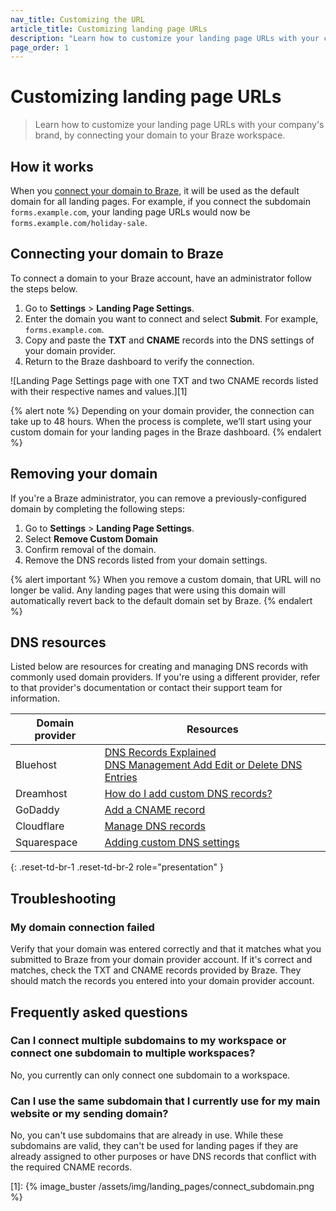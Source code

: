 ```yaml
---
nav_title: Customizing the URL
article_title: Customizing landing page URLs
description: "Learn how to customize your landing page URLs with your company's brand, by connecting your domain to your Braze workspace."
page_order: 1
---
```


# Customizing landing page URLs

> Learn how to customize your landing page URLs with your company's brand, by connecting your domain to your Braze workspace.

## How it works

When you [connect your domain to Braze](#connecting-your-domain-to-braze), it will be used as the default domain for all landing pages. For example, if you connect the subdomain `forms.example.com`, your landing page URLs would now be `forms.example.com/holiday-sale`.

## Connecting your domain to Braze

To connect a domain to your Braze account, have an administrator follow the steps below.

1. Go to **Settings** > **Landing Page Settings**.
2. Enter the domain you want to connect and select **Submit**. For example, `forms.example.com`.
3. Copy and paste the **TXT** and **CNAME** records into the DNS settings of your domain provider.
4. Return to the Braze dashboard to verify the connection.

![Landing Page Settings page with one TXT and two CNAME records listed with their respective names and values.][1]

{% alert note %}
Depending on your domain provider, the connection can take up to 48 hours. When the process is complete, we’ll start using your custom domain for your landing pages in the Braze dashboard.
{% endalert %}

## Removing your domain

If you're a Braze administrator, you can remove a previously-configured domain by completing the following steps:

1. Go to **Settings** > **Landing Page Settings**.
2. Select **Remove Custom Domain**
3. Confirm removal of the domain.
4. Remove the DNS records listed from your domain settings.

{% alert important %}
When you remove a custom domain, that URL will no longer be valid. Any landing pages that were using this domain will automatically revert back to the default domain set by Braze.
{% endalert %}


## DNS resources

Listed below are resources for creating and managing DNS records with commonly used domain providers. If you're using a different provider, refer to that provider's documentation or contact their support team for information.

| Domain provider | Resources |
| --- | --- |
| Bluehost | [DNS Records Explained](https://my.bluehost.com/hosting/help/508)<br> [DNS Management Add Edit or Delete DNS Entries](https://my.bluehost.com/hosting/help/559) |
| Dreamhost | [How do I add custom DNS records?](https://help.dreamhost.com/hc/en-us/articles/360035516812) |
| GoDaddy | [Add a CNAME record](https://www.godaddy.com/help/add-a-cname-record-19236?) |
| Cloudflare | [Manage DNS records](https://developers.cloudflare.com/dns/manage-dns-records/how-to/create-dns-records/) |
| Squarespace | [Adding custom DNS settings](https://support.squarespace.com/hc/en-us/articles/360002101888-Adding-custom-DNS-records-to-your-Squarespace-managed-domain) |
{: .reset-td-br-1 .reset-td-br-2 role="presentation" }

## Troubleshooting 

### My domain connection failed

Verify that your domain was entered correctly and that it matches what you submitted to Braze from your domain provider account. If it's correct and matches, check the TXT and CNAME records provided by Braze. They should match the records you entered into your domain provider account.

## Frequently asked questions

### Can I connect multiple subdomains to my workspace or connect one subdomain to multiple workspaces?

No, you currently can only connect one subdomain to a workspace.

### Can I use the same subdomain that I currently use for my main website or my sending domain?

No, you can't use subdomains that are already in use. While these subdomains are valid, they can't be used for landing pages if they are already assigned to other purposes or have DNS records that conflict with the required CNAME records.

[1]: {% image_buster /assets/img/landing_pages/connect_subdomain.png %}
